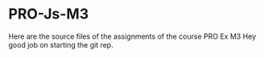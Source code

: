 # PRO-Js-M3
Here are the source files of the assignments of the course PRO Ex M3
Hey good job on starting the git rep.
